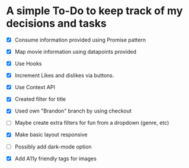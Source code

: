 # A simple To-Do to keep track of my decisions and tasks

- [x] Consume information provided using Promise pattern
- [x] Map movie information using datapoints provided
- [x] Use Hooks
- [x] Increment Likes and dislikes via buttons.
- [x] Use Context API
- [x] Created filter for title
- [x] Used own "Brandon" branch by using checkout
- [ ] Maybe create extra filters for fun from a dropdown (genre, etc)
- [x] Make basic layout responsive
- [ ] Possibly add dark-mode option
- [x] Add A11y friendly tags for images
  